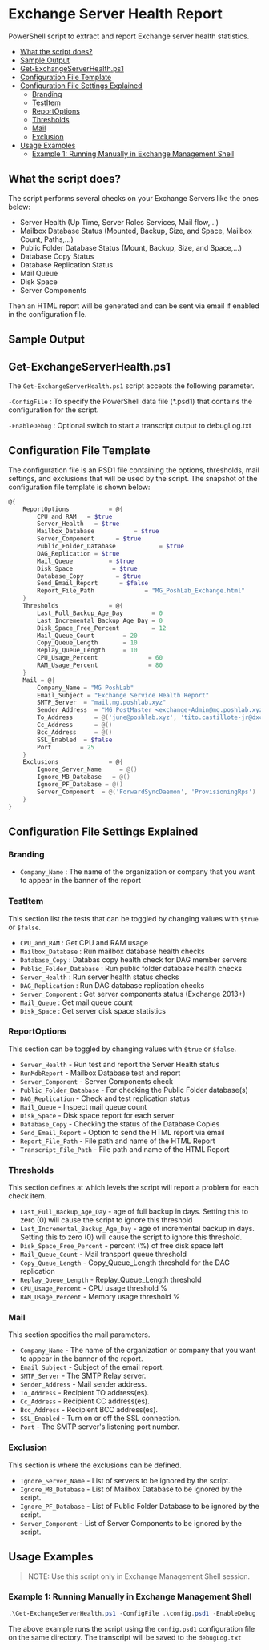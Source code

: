 # Exchange Server Health Report

PowerShell script to extract and report Exchange server health statistics.

- [What the script does?](#what-the-script-does)
- [Sample Output](#sample-output)
- [Get-ExchangeServerHealth.ps1](#get-exchangeserverhealthps1)
- [Configuration File Template](#configuration-file-template)
- [Configuration File Settings Explained](#configuration-file-settings-explained)
  - [Branding](#branding)
  - [TestItem](#testitem)
  - [ReportOptions](#reportoptions)
  - [Thresholds](#thresholds)
  - [Mail](#mail)
  - [Exclusion](#exclusion)
- [Usage Examples](#usage-examples)
  - [Example 1: Running Manually in Exchange Management Shell](#example-1-running-manually-in-exchange-management-shell)

## What the script does?

The script performs several checks on your Exchange Servers like the ones below:

- Server Health (Up Time, Server Roles Services, Mail flow,...)
- Mailbox Database Status (Mounted, Backup, Size, and Space, Mailbox Count, Paths,...)
- Public Folder Database Status (Mount, Backup, Size, and Space,...)
- Database Copy Status
- Database Replication Status
- Mail Queue
- Disk Space
- Server Components

Then an HTML report will be generated and can be sent via email if enabled in the configuration file.

## Sample Output

## Get-ExchangeServerHealth.ps1

The `Get-ExchangeServerHealth.ps1` script accepts the following parameter.

`-ConfigFile` : To specify the PowerShell data file (*.psd1) that contains the configuration for the script.

`-EnableDebug` : Optional switch to start a transcript output to debugLog.txt

## Configuration File Template

The configuration file is an PSD1 file containing the options, thresholds, mail settings, and exclusions that will be used by the script. The snapshot of the configuration file template is shown below:

```powershell
@{
    ReportOptions           = @{
        CPU_and_RAM   = $true
        Server_Health   = $true
        Mailbox_Database           = $true
        Server_Component      = $true
        Public_Folder_Database            = $true
        DAG_Replication = $true
        Mail_Queue          = $true
        Disk_Space           = $true
        Database_Copy         = $true
        Send_Email_Report      = $false
        Report_File_Path              = "MG_PoshLab_Exchange.html"
    }
    Thresholds              = @{
        Last_Full_Backup_Age_Day        = 0
        Last_Incremental_Backup_Age_Day = 0
        Disk_Space_Free_Percent         = 12
        Mail_Queue_Count        = 20
        Copy_Queue_Length       = 10
        Replay_Queue_Length     = 10
        CPU_Usage_Percent              = 60
        RAM_Usage_Percent              = 80
    }
    Mail = @{
        Company_Name = "MG PoshLab"
        Email_Subject = "Exchange Service Health Report"
        SMTP_Server  = "mail.mg.poshlab.xyz"
        Sender_Address  = "MG PostMaster <exchange-Admin@mg.poshlab.xyz>"
        To_Address      = @('june@poshlab.xyz', 'tito.castillote-jr@dxc.com', 'june.castillote@gmail.com')
        Cc_Address      = @()
        Bcc_Address     = @()
        SSL_Enabled  = $false
        Port        = 25
    }
    Exclusions              = @{
        Ignore_Server_Name     = @()
        Ignore_MB_Database   = @()
        Ignore_PF_Database = @()
        Server_Component  = @('ForwardSyncDaemon', 'ProvisioningRps')
    }
}
```

## Configuration File Settings Explained

### Branding

- `Company_Name` : The name of the organization or company that you want to appear in the banner of the report

### TestItem

This section list the tests that can be toggled by changing values with `$true` or `$false`.

- `CPU_and_RAM` : Get CPU and RAM usage
- `Mailbox_Database` : Run mailbox database health checks
- `Database_Copy` : Databas copy health check for DAG member servers
- `Public_Folder_Database` : Run public folder database health checks
- `Server_Health` : Run server health status checks
- `DAG_Replication` : Run DAG database replication checks
- `Server_Component` : Get server components status (Exchange 2013+)
- `Mail_Queue` : Get mail queue count
- `Disk_Space` : Get server disk space statistics

### ReportOptions

This section can be toggled by changing values with `$true` or `$false`.

- `Server_Health` - Run test and report the Server Health status
- `RunMdbReport` - Mailbox Database test and report
- `Server_Component` - Server Components check
- `Public_Folder_Database` - For checking the Public Folder database(s)
- `DAG_Replication` - Check and test replication status
- `Mail_Queue` - Inspect mail queue count
- `Disk_Space` - Disk space report for each server
- `Database_Copy` - Checking the status of the Database Copies
- `Send_Email_Report` - Option to send the HTML report via email
- `Report_File_Path` - File path and name of the HTML Report
- `Transcript_File_Path` - File path and name of the HTML Report

### Thresholds

This section defines at which levels the script will report a problem for each check item.

- `Last_Full_Backup_Age_Day` - age of full backup in days. Setting this to zero (0) will cause the script to ignore this threshold
- `Last_Incremental_Backup_Age_Day` - age of incremental backup in days. Setting this to zero (0) will cause the script to ignore this threshold.
- `Disk_Space_Free_Percent` - percent (%) of free disk space left
- `Mail_Queue_Count` - Mail transport queue threshold
- `Copy_Queue_Length` - Copy_Queue_Length threshold for the DAG replication
- `Replay_Queue_Length` - Replay_Queue_Length threshold
- `CPU_Usage_Percent` - CPU usage threshold %
- `RAM_Usage_Percent` - Memory usage threshold %

### Mail

This section specifies the mail parameters.

- `Company_Name` - The name of the organization or company that you want to appear in the banner of the report.
- `Email_Subject` - Subject of the email report.
- `SMTP_Server` - The SMTP Relay server.
- `Sender_Address` - Mail sender address.
- `To_Address` - Recipient TO address(es).
- `Cc_Address` - Recipient CC address(es).
- `Bcc_Address` - Recipient BCC address(es).
- `SSL_Enabled` - Turn on or off the SSL connection.
- `Port` - The SMTP server's listening port number.

### Exclusion

This section is where the exclusions can be defined.

- `Ignore_Server_Name` - List of servers to be ignored by the script.
- `Ignore_MB_Database` - List of Mailbox Database to be ignored by the script.
- `Ignore_PF_Database` - List of Public Folder Database to be ignored by the script.
- `Server_Component` - List of Server Components to be ignored by the script.

## Usage Examples

> NOTE: Use this script only in Exchange Management Shell session.

### Example 1: Running Manually in Exchange Management Shell

```PowerShell
.\Get-ExchangeServerHealth.ps1 -ConfigFile .\config.psd1 -EnableDebug
```

The above example runs the script using the `config.psd1` configuration file on the same directory. The transcript will be saved to the `debugLog.txt`